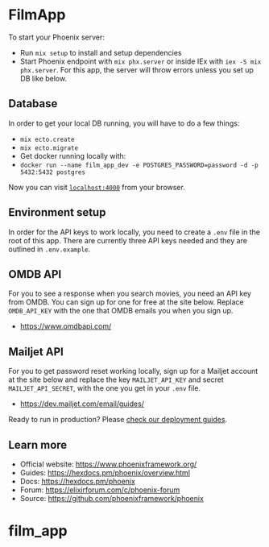 # FilmApp

To start your Phoenix server:

- Run `mix setup` to install and setup dependencies
- Start Phoenix endpoint with `mix phx.server` or inside IEx with `iex -S mix phx.server`. For this app, the server will throw errors unless you set up DB like below.

## Database

In order to get your local DB running, you will have to do a few things:

- `mix ecto.create`
- `mix ecto.migrate`
- Get docker running locally with:
- `docker run --name film_app_dev -e POSTGRES_PASSWORD=password -d -p 5432:5432 postgres`

Now you can visit [`localhost:4000`](http://localhost:4000) from your browser.

## Environment setup

In order for the API keys to work locally, you need to create a `.env` file in the root of this app. There are currently three API keys needed and they are outlined in `.env.example`.

## OMDB API

For you to see a response when you search movies, you need an API key from OMDB. You can sign up for one for free at the site below. Replace `OMDB_API_KEY` with the one that OMDB emails you when you sign up.

- https://www.omdbapi.com/

## Mailjet API

For you to get password reset working locally, sign up for a Mailjet account at the site below and replace the key `MAILJET_API_KEY` and secret `MAILJET_API_SECRET`, with the one you get in your `.env` file.

- https://dev.mailjet.com/email/guides/

Ready to run in production? Please [check our deployment guides](https://hexdocs.pm/phoenix/deployment.html).

## Learn more

- Official website: https://www.phoenixframework.org/
- Guides: https://hexdocs.pm/phoenix/overview.html
- Docs: https://hexdocs.pm/phoenix
- Forum: https://elixirforum.com/c/phoenix-forum
- Source: https://github.com/phoenixframework/phoenix

# film_app
